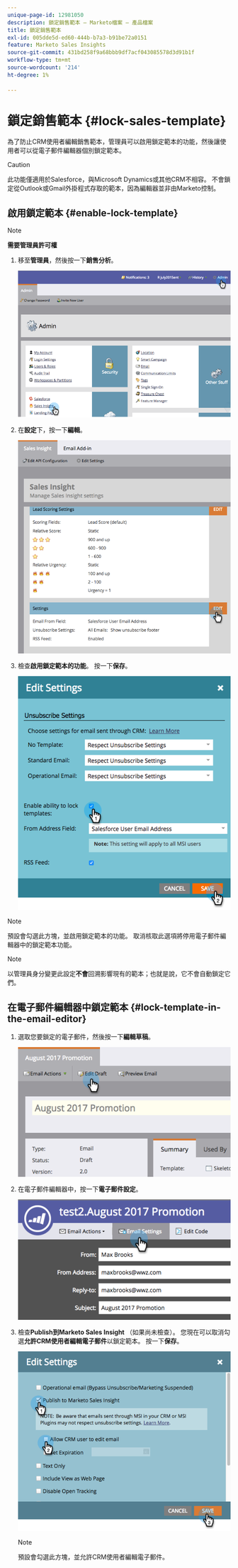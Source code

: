 ```yaml
---
unique-page-id: 12981050
description: 鎖定銷售範本 — Marketo檔案 — 產品檔案
title: 鎖定銷售範本
exl-id: 005dde5d-ed60-444b-b7a3-b91be72a0151
feature: Marketo Sales Insights
source-git-commit: 431bd258f9a68bbb9df7acf043085578d3d91b1f
workflow-type: tm+mt
source-wordcount: '214'
ht-degree: 1%

---
```


# 鎖定銷售範本 {#lock-sales-template}

為了防止CRM使用者編輯銷售範本，管理員可以啟用鎖定範本的功能，然後讓使用者可以從電子郵件編輯器個別鎖定範本。

>[!CAUTION]
>
>此功能僅適用於Salesforce，與Microsoft Dynamics或其他CRM不相容。 不會鎖定從Outlook或Gmail外掛程式存取的範本，因為編輯器並非由Marketo控制。

## 啟用鎖定範本 {#enable-lock-template}

>[!NOTE]
>
>**需要管理員許可權**

1. 移至&#x200B;**管理員**，然後按一下&#x200B;**銷售分析**。

   ![](assets/1.png)

1. 在&#x200B;**設定**&#x200B;下，按一下&#x200B;**編輯**。

   ![](assets/2.png)

1. 檢查&#x200B;**啟用鎖定範本的功能**。 按一下&#x200B;**保存**。

   ![](assets/image2017-10-9-8-3a19-3a45.png)

>[!NOTE]
>
>預設會勾選此方塊，並啟用鎖定範本的功能。 取消核取此選項將停用電子郵件編輯器中的鎖定範本功能。

>[!NOTE]
>
>以管理員身分變更此設定&#x200B;**不會**&#x200B;回溯影響現有的範本；也就是說，它不會自動鎖定它們。

## 在電子郵件編輯器中鎖定範本 {#lock-template-in-the-email-editor}

1. 選取您要鎖定的電子郵件，然後按一下&#x200B;**編輯草稿**。

   ![](assets/5.png)

1. 在電子郵件編輯器中，按一下&#x200B;**電子郵件設定**。

   ![](assets/6.png)

1. 檢查&#x200B;**Publish到Marketo Sales Insight** （如果尚未檢查）。 您現在可以取消勾選&#x200B;**允許CRM使用者編輯電子郵件**&#x200B;以鎖定範本。 按一下&#x200B;**保存**。

   ![](assets/7.png)

   >[!NOTE]
   >
   >預設會勾選此方塊，並允許CRM使用者編輯電子郵件。

